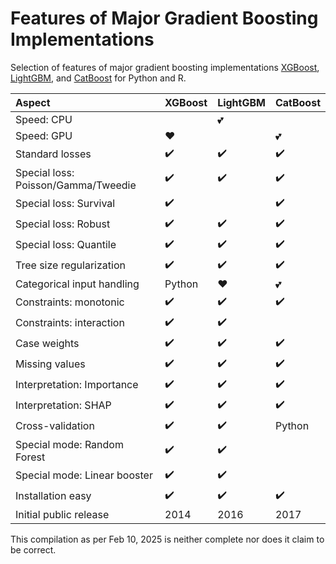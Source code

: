 # Features of Major Gradient Boosting Implementations

Selection of features of major gradient boosting implementations [XGBoost](https://github.com/dmlc/xgboost), [LightGBM](https://github.com/microsoft/LightGBM), and [CatBoost](https://github.com/catboost/catboost) for Python and R.

Aspect         | XGBoost       | LightGBM      | CatBoost
:------------ | :-------------| :-------------| :-------------
Speed: CPU  |  | :two_hearts:  |
Speed: GPU  | :heart: |   | :two_hearts:
Standard losses | :heavy_check_mark: | :heavy_check_mark: | :heavy_check_mark:
Special loss: Poisson/Gamma/Tweedie |:heavy_check_mark: | :heavy_check_mark: | :heavy_check_mark:
Special loss: Survival| :heavy_check_mark: ||:heavy_check_mark:
Special loss: Robust | :heavy_check_mark: |  :heavy_check_mark: | :heavy_check_mark:
Special loss: Quantile |:heavy_check_mark:|:heavy_check_mark:|:heavy_check_mark:
Tree size regularization | :heavy_check_mark:| :heavy_check_mark:| :heavy_check_mark:
Categorical input handling | Python | :heart: | :two_hearts:
Constraints: monotonic  | :heavy_check_mark: |  :heavy_check_mark: | :heavy_check_mark:
Constraints: interaction  | :heavy_check_mark: |     :heavy_check_mark:      | 
Case weights | :heavy_check_mark: | :heavy_check_mark: | :heavy_check_mark:
Missing values | :heavy_check_mark: | :heavy_check_mark: | :heavy_check_mark:
Interpretation: Importance |:heavy_check_mark:|:heavy_check_mark:|:heavy_check_mark:
Interpretation: SHAP | :heavy_check_mark: | :heavy_check_mark: | :heavy_check_mark:
Cross-validation | :heavy_check_mark: | :heavy_check_mark: | Python
Special mode: Random Forest | :heavy_check_mark: | :heavy_check_mark: |
Special mode: Linear booster | :heavy_check_mark: | :heavy_check_mark: |
Installation easy | :heavy_check_mark: | :heavy_check_mark: | :heavy_check_mark:
Initial public release | 2014 | 2016 | 2017

This compilation as per Feb 10, 2025 is neither complete nor does it claim to be correct.
